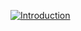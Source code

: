 [![Introduction]([[assets/Introduction.png](https://github.com/codingjonas009/assets2/blob/main/introduction.png?raw=true)](https://github.com/codingjonas009/assets2/blob/main/introduction.png?raw=true))]([assets/Introduction.png](https://github.com/codingjonas009/assets2/blob/main/introduction.png?raw=true))
